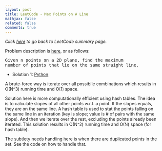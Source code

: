 ```yaml
---
layout: post
title: LeetCode - Max Points on A Line
mathjax: false
related: false
comments: true
---
```


_Click [here](./index.html) to go back to LeetCode summary page._

Problem description is [here](https://oj.leetcode.com/problems/max-points-on-a-line/), or as follows: 

<pre>
Given n points on a 2D plane, find the maximum 
number of points that lie on the same straight line.
</pre>

* Solution 1: [Python](https://github.com/lijunhw/leetcode_practice/blob/master/max_points_on_a_line_hard/Solution1.py)

A brute-force way is iterate over all possibile combinations which results in O(N^3) running time and O(1) space. 

Solution here is more computationally efficient using hash tables. The idea is to calculate slopes of all other points w.r.t. a point. If the slopes equals, they are on the same line. A hash table is used to stat the points falling on the same line in an iteration (key is slope; value is # of pairs with the same slope). And then we iterate over the rest, excluding the points already been iterated. This solution results in O(N^2) running time and O(N) space (for hash table).

The subtlety needs handling here is when there are duplicated points in the set. See the code on how to handle that. 
